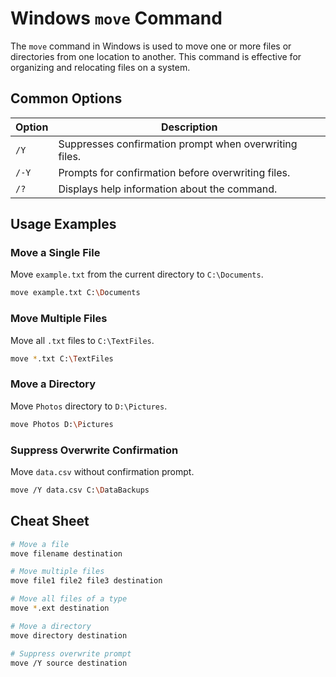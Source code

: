 # Windows `move` Command

The `move` command in Windows is used to move one or more files or directories from one location to another. This command is effective for organizing and relocating files on a system.

## Common Options

| Option       | Description                                               |
|--------------|-----------------------------------------------------------|
| `/Y`         | Suppresses confirmation prompt when overwriting files.    |
| `/-Y`        | Prompts for confirmation before overwriting files.        |
| `/?`         | Displays help information about the command.              |

## Usage Examples

### Move a Single File
Move `example.txt` from the current directory to `C:\Documents`.

```bash
move example.txt C:\Documents
```

### Move Multiple Files
Move all `.txt` files to `C:\TextFiles`.

```bash
move *.txt C:\TextFiles
```

### Move a Directory
Move `Photos` directory to `D:\Pictures`.

```bash
move Photos D:\Pictures
```

### Suppress Overwrite Confirmation
Move `data.csv` without confirmation prompt.

```bash
move /Y data.csv C:\DataBackups
```

## Cheat Sheet

```bash
# Move a file
move filename destination

# Move multiple files
move file1 file2 file3 destination

# Move all files of a type
move *.ext destination

# Move a directory
move directory destination

# Suppress overwrite prompt
move /Y source destination
```
